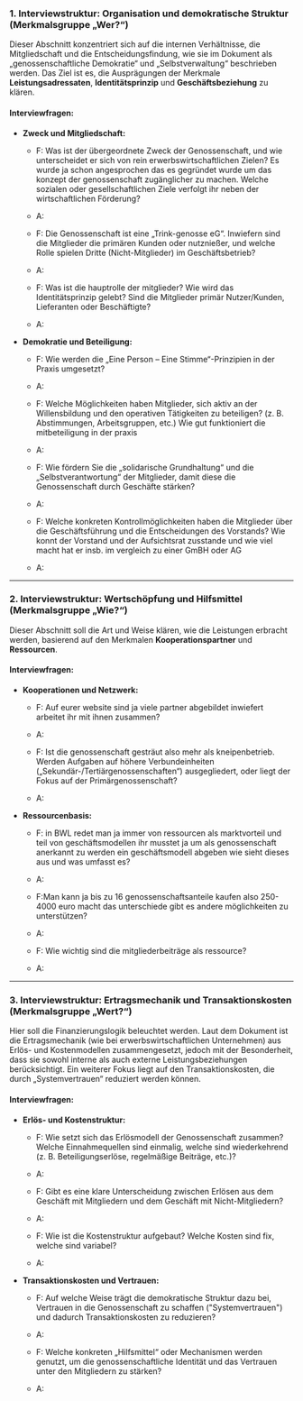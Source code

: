 ### **1. Interviewstruktur: Organisation und demokratische Struktur (Merkmalsgruppe „Wer?“)**

Dieser Abschnitt konzentriert sich auf die internen Verhältnisse, die Mitgliedschaft und die Entscheidungsfindung, wie sie im Dokument als „genossenschaftliche Demokratie“ und „Selbstverwaltung“ beschrieben werden. Das Ziel ist es, die Ausprägungen der Merkmale **Leistungsadressaten**, **Identitätsprinzip** und **Geschäftsbeziehung** zu klären.

#### **Interviewfragen:**

- **Zweck und Mitgliedschaft:**
  
  - F: Was ist der übergeordnete Zweck der Genossenschaft, und wie unterscheidet er sich von rein erwerbswirtschaftlichen Zielen? Es wurde ja schon angesprochen das es gegründet wurde um das konzept der genossenschaft zugänglicher zu machen. Welche sozialen oder gesellschaftlichen Ziele verfolgt ihr neben der wirtschaftlichen Förderung? 
  
  - A:
  
  - F: Die Genossenschaft ist eine „Trink-genosse eG“. Inwiefern sind die Mitglieder die primären Kunden oder nutznießer, und welche Rolle spielen Dritte (Nicht-Mitglieder) im Geschäftsbetrieb?
  
  - A:
  
  - F: Was ist die hauptrolle der mitglieder? Wie wird das Identitätsprinzip gelebt? Sind die Mitglieder primär Nutzer/Kunden, Lieferanten oder Beschäftigte?
  
  - A:

- **Demokratie und Beteiligung:**
  
  - F: Wie werden die „Eine Person – Eine Stimme“-Prinzipien in der Praxis umgesetzt?
  
  - A:
  
  - F: Welche Möglichkeiten haben Mitglieder, sich aktiv an der Willensbildung und den operativen Tätigkeiten zu beteiligen? (z. B. Abstimmungen, Arbeitsgruppen, etc.) Wie gut funktioniert die mitbeteiligung in der praxis
  
  - A:
  
  - F: Wie fördern Sie die „solidarische Grundhaltung“ und die „Selbstverantwortung“ der Mitglieder, damit diese die Genossenschaft durch Geschäfte stärken?
  
  - A:
  
  - F: Welche konkreten Kontrollmöglichkeiten haben die Mitglieder über die Geschäftsführung und die Entscheidungen des Vorstands? Wie konnt der Vorstand und der Aufsichtsrat zusstande und wie viel macht hat er insb. im vergleich zu einer GmBH oder AG
  
  - A:

---

### 2. Interviewstruktur: Wertschöpfung und Hilfsmittel (Merkmalsgruppe „Wie?“)

 Dieser Abschnitt soll die Art und Weise klären, wie die Leistungen erbracht werden, basierend auf den Merkmalen **Kooperationspartner** und **Ressourcen**.

#### **Interviewfragen:**

- **Kooperationen und Netzwerk:**
  
  - F: Auf eurer website sind ja viele partner abgebildet inwiefert arbeitet ihr mit ihnen zusammen?
  
  - A:
  
  - F: Ist die genossenschaft gesträut also mehr als kneipenbetrieb. Werden Aufgaben auf höhere Verbundeinheiten („Sekundär-/Tertiärgenossenschaften“) ausgegliedert, oder liegt der Fokus auf der Primärgenossenschaft?
  
  - A:

- **Ressourcenbasis:**
  
  - F: in BWL redet man ja immer von ressourcen als marktvorteil und teil von geschäftsmodellen ihr musstet ja um als genossenschaft anerkannt zu werden ein geschäftsmodell abgeben wie sieht dieses aus und was umfasst es?
  
  - A:
  
  - F:Man kann ja bis zu 16 genossenschaftsanteile kaufen also 250-4000 euro macht das unterschiede gibt es andere möglichkeiten zu unterstützen?
  
  - A:
  
  - F: Wie wichtig sind die mitgliederbeiträge als ressource?
  
  - A:

---

### 3. Interviewstruktur: Ertragsmechanik und Transaktionskosten (Merkmalsgruppe „Wert?“)

Hier soll die Finanzierungslogik beleuchtet werden. Laut dem Dokument ist die Ertragsmechanik (wie bei erwerbswirtschaftlichen Unternehmen) aus Erlös- und Kostenmodellen zusammengesetzt, jedoch mit der Besonderheit, dass sie sowohl interne als auch externe Leistungsbeziehungen berücksichtigt. Ein weiterer Fokus liegt auf den Transaktionskosten, die durch „Systemvertrauen“ reduziert werden können.

#### **Interviewfragen:**

- **Erlös- und Kostenstruktur:**
  
  - F: Wie setzt sich das Erlösmodell der Genossenschaft zusammen? Welche Einnahmequellen sind einmalig, welche sind wiederkehrend (z. B. Beteiligungserlöse, regelmäßige Beiträge, etc.)? 
  
  - A:
  
  - F: Gibt es eine klare Unterscheidung zwischen Erlösen aus dem Geschäft mit Mitgliedern und dem Geschäft mit Nicht-Mitgliedern?
  
  - A:
  
  - F: Wie ist die Kostenstruktur aufgebaut? Welche Kosten sind fix, welche sind variabel? 
  
  - A:

- **Transaktionskosten und Vertrauen:**
  
  - F: Auf welche Weise trägt die demokratische Struktur dazu bei, Vertrauen in die Genossenschaft zu schaffen ("Systemvertrauen") und dadurch Transaktionskosten zu reduzieren?
  
  - A:
  
  - F: Welche konkreten „Hilfsmittel“ oder Mechanismen werden genutzt, um die genossenschaftliche Identität und das Vertrauen unter den Mitgliedern zu stärken?
  
  - A:
